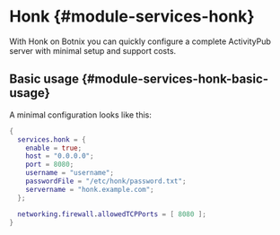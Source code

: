 # Honk {#module-services-honk}

With Honk on Botnix you can quickly configure a complete ActivityPub server with
minimal setup and support costs.

## Basic usage {#module-services-honk-basic-usage}

A minimal configuration looks like this:

```nix
{
  services.honk = {
    enable = true;
    host = "0.0.0.0";
    port = 8080;
    username = "username";
    passwordFile = "/etc/honk/password.txt";
    servername = "honk.example.com";
  };

  networking.firewall.allowedTCPPorts = [ 8080 ];
}
```
